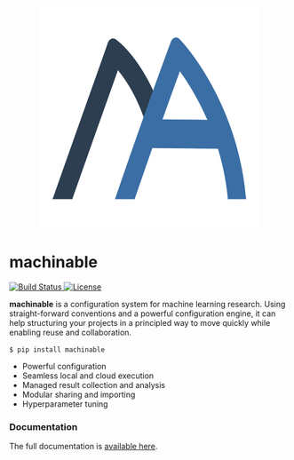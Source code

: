 <div align="center">
  <img src="https://raw.githubusercontent.com/frthjf/machinable/master/docs/logo/logo.png">
</div>

# machinable

<a href="https://travis-ci.org/frthjf/machinable">
<img src="https://travis-ci.org/frthjf/machinable.svg?branch=master" alt="Build Status">
</a>
<a href="https://opensource.org/licenses/MIT">
<img src="https://img.shields.io/badge/License-MIT-blue.svg" alt="License">
</a>


**machinable** is a configuration system for machine learning research. Using straight-forward conventions and a powerful configuration engine, it can help structuring your projects in a principled way to move quickly while enabling reuse and collaboration.


    $ pip install machinable

- Powerful configuration
- Seamless local and cloud execution
- Managed result collection and analysis
- Modular sharing and importing
- Hyperparameter tuning

### Documentation

The full documentation is [available here](https://frthjf.github.io/machinable/).
